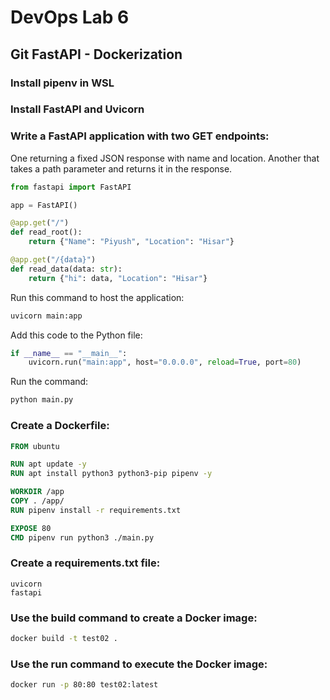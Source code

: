 # DevOps Lab 6

## Git FastAPI - Dockerization

### Install pipenv in WSL

### Install FastAPI and Uvicorn

### Write a FastAPI application with two GET endpoints:

One returning a fixed JSON response with name and location.
Another that takes a path parameter and returns it in the response.

```python
from fastapi import FastAPI

app = FastAPI()

@app.get("/")
def read_root():
    return {"Name": "Piyush", "Location": "Hisar"}

@app.get("/{data}")
def read_data(data: str):
    return {"hi": data, "Location": "Hisar"}
```

Run this command to host the application:

```sh
uvicorn main:app
```

Add this code to the Python file:

```python
if __name__ == "__main__":
    uvicorn.run("main:app", host="0.0.0.0", reload=True, port=80)
```

Run the command:

```sh
python main.py
```

### Create a Dockerfile:

```Dockerfile
FROM ubuntu

RUN apt update -y
RUN apt install python3 python3-pip pipenv -y

WORKDIR /app
COPY . /app/
RUN pipenv install -r requirements.txt

EXPOSE 80
CMD pipenv run python3 ./main.py
```

### Create a requirements.txt file:

```
uvicorn
fastapi
```

### Use the build command to create a Docker image:

```sh
docker build -t test02 .
```

### Use the run command to execute the Docker image:

```sh
docker run -p 80:80 test02:latest
